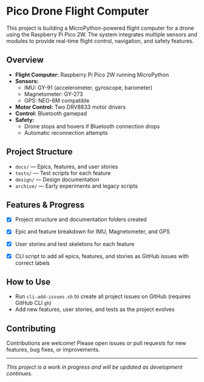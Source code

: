# Pico Drone Flight Computer

This project is building a MicroPython-powered flight computer for a drone using the Raspberry Pi Pico 2W. The system integrates multiple sensors and modules to provide real-time flight control, navigation, and safety features.

## Overview

- **Flight Computer:** Raspberry Pi Pico 2W running MicroPython
- **Sensors:**
  - IMU: GY-91 (accelerometer, gyroscope, barometer)
  - Magnetometer: GY-273
  - GPS: NEO-6M compatible
- **Motor Control:** Two DRV8833 motor drivers
- **Control:** Bluetooth gamepad
- **Safety:**
  - Drone stops and hovers if Bluetooth connection drops
  - Automatic reconnection attempts


## Project Structure

- `docs/` — Epics, features, and user stories
- `tests/` — Test scripts for each feature
- `design/` — Design documentation
- `archive/` — Early experiments and legacy scripts


## Features & Progress

- [x] Project structure and documentation folders created
- [x] Epic and feature breakdown for IMU, Magnetometer, and GPS
- [x] User stories and test skeletons for each feature
- [x] CLI script to add all epics, features, and stories as GitHub issues with correct labels


## How to Use

- Run `cli-add-issues.sh` to create all project issues on GitHub (requires GitHub CLI `gh`)
- Add new features, user stories, and tests as the project evolves


## Contributing

Contributions are welcome! Please open issues or pull requests for new features, bug fixes, or improvements.


---

*This project is a work in progress and will be updated as development continues.*
